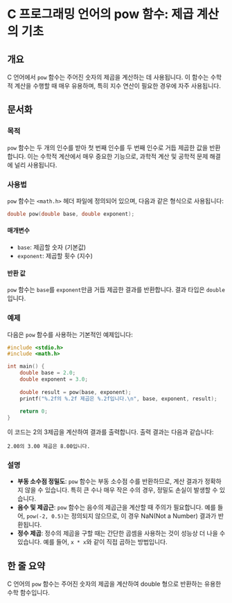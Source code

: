 <!--
Meta Description: # C 프로그래밍 언어의 pow 함수: 제곱 계산의 기초 ## 개요 C 언어에서 `pow` 함수는 주어진 숫자의 제곱을 계산하는 데 사용됩니다. 이 함수는 수학적 계산을 수행할 때 매우 유용하며, 특히 지수 연산이 필요한 경우에 자주 사용됩니다. ## 문서화 ### 목...
Meta Keywords: pow, 함수는, double, base, exponent
-->

# C 프로그래밍 언어의 pow 함수: 제곱 계산의 기초

## 개요
C 언어에서 `pow` 함수는 주어진 숫자의 제곱을 계산하는 데 사용됩니다. 이 함수는 수학적 계산을 수행할 때 매우 유용하며, 특히 지수 연산이 필요한 경우에 자주 사용됩니다.

## 문서화

### 목적
`pow` 함수는 두 개의 인수를 받아 첫 번째 인수를 두 번째 인수로 거듭 제곱한 값을 반환합니다. 이는 수학적 계산에서 매우 중요한 기능으로, 과학적 계산 및 공학적 문제 해결에 널리 사용됩니다.

### 사용법
`pow` 함수는 `<math.h>` 헤더 파일에 정의되어 있으며, 다음과 같은 형식으로 사용됩니다:

```c
double pow(double base, double exponent);
```

#### 매개변수
- `base`: 제곱할 숫자 (기본값)
- `exponent`: 제곱할 횟수 (지수)

#### 반환 값
`pow` 함수는 `base`를 `exponent`만큼 거듭 제곱한 결과를 반환합니다. 결과 타입은 `double`입니다.

### 예제
다음은 `pow` 함수를 사용하는 기본적인 예제입니다:

```c
#include <stdio.h>
#include <math.h>

int main() {
    double base = 2.0;
    double exponent = 3.0;
    
    double result = pow(base, exponent);
    printf("%.2f의 %.2f 제곱은 %.2f입니다.\n", base, exponent, result);
    
    return 0;
}
```

이 코드는 2의 3제곱을 계산하여 결과를 출력합니다. 출력 결과는 다음과 같습니다:
```
2.00의 3.00 제곱은 8.00입니다.
```

### 설명
- **부동 소수점 정밀도**: `pow` 함수는 부동 소수점 수를 반환하므로, 계산 결과가 정확하지 않을 수 있습니다. 특히 큰 수나 매우 작은 수의 경우, 정밀도 손실이 발생할 수 있습니다.
- **음수 및 제곱근**: `pow` 함수는 음수의 제곱근을 계산할 때 주의가 필요합니다. 예를 들어, `pow(-2, 0.5)`는 정의되지 않으므로, 이 경우 NaN(Not a Number) 결과가 반환됩니다.
- **정수 제곱**: 정수의 제곱을 구할 때는 간단한 곱셈을 사용하는 것이 성능상 더 나을 수 있습니다. 예를 들어, `x * x`와 같이 직접 곱하는 방법입니다.

## 한 줄 요약
C 언어의 `pow` 함수는 주어진 숫자의 제곱을 계산하여 double 형으로 반환하는 유용한 수학 함수입니다.